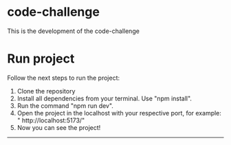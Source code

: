 # code-challenge
This is the development of the code-challenge


# Run project

Follow the next steps to run the project: 

1. Clone the repository 
2. Install all dependencies from your terminal. Use "npm install".
3. Run the command "npm run dev".
4. Open the project in the localhost with your respective port, for example: " http://localhost:5173/"
5. Now you can see the project!

--------------






